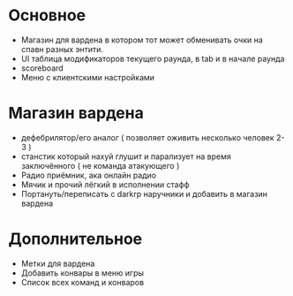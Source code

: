 # Основное
- Магазин для вардена в котором тот может обменивать очки на спавн разных энтити.
- UI таблица модификаторов текущего раунда, в tab и в начале раунда
- scoreboard
- Меню с клиентскими настройками

# Магазин вардена
- дефебрилятор/его аналог ( позволяет оживить несколько человек 2-3 )
- станстик который нахуй глушит и парализует на время заключённого ( не команда атакующего )
- Радио приёмник, ака онлайн радио
- Мячик и прочий лёгкий в исполнении стафф
- Портануть/переписать с darkrp наручники и добавить в магазин вардена

# Дополнительное
- Метки для вардена
- Добавить конвары в меню игры
- Список всех команд и конваров